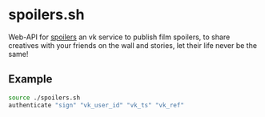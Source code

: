 # spoilers.sh
Web-API for [spoilers](https://vk.com/app51515102) an vk service to publish film spoilers, to share creatives with your friends on the wall and stories, let their life never be the same!

## Example
```bash
source ./spoilers.sh
authenticate "sign" "vk_user_id" "vk_ts" "vk_ref"
```
